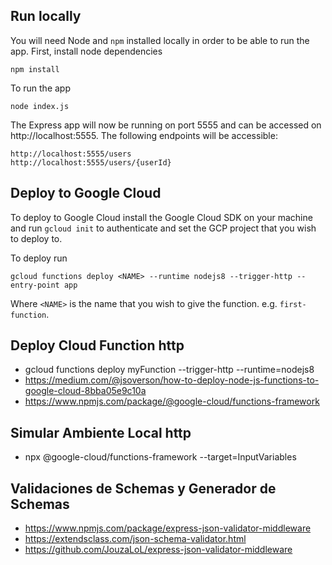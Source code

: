 ## Run locally

You will need Node and `npm` installed locally in order to be able to run the app. First, install node dependencies

    npm install

To run the app

    node index.js

The Express app will now be running on port 5555 and can be accessed on http://localhost:5555. The following endpoints will be accessible:

    http://localhost:5555/users
    http://localhost:5555/users/{userId}

## Deploy to Google Cloud

To deploy to Google Cloud install the Google Cloud SDK on your machine and run `gcloud init` to authenticate and set the GCP project that you wish to deploy to.

To deploy run

    gcloud functions deploy <NAME> --runtime nodejs8 --trigger-http --entry-point app

Where `<NAME>` is the name that you wish to give the function. e.g. `first-function`.

## Deploy Cloud Function http
+ gcloud functions deploy myFunction --trigger-http --runtime=nodejs8
+ https://medium.com/@jsoverson/how-to-deploy-node-js-functions-to-google-cloud-8bba05e9c10a
+ https://www.npmjs.com/package/@google-cloud/functions-framework

## Simular Ambiente Local http
+ npx @google-cloud/functions-framework --target=InputVariables

## Validaciones de Schemas y Generador de Schemas
+ https://www.npmjs.com/package/express-json-validator-middleware
+ https://extendsclass.com/json-schema-validator.html
+ https://github.com/JouzaLoL/express-json-validator-middleware
